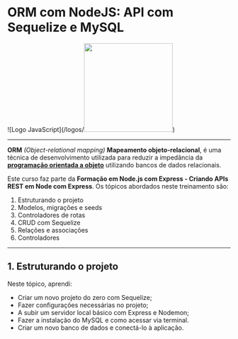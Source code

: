 # ORM com NodeJS: API com Sequelize e MySQL

![Logo JavaScript](/logos/<img src="JavaScript.png" width="200" height="200">)
*****
**ORM** *(Object-relational mapping)* **Mapeamento objeto-relacional**, é uma técnica de desenvolvimento utilizada para reduzir a impedância da **[programação orientada a objeto](https://pt.wikipedia.org/wiki/Orienta%C3%A7%C3%A3o_a_objetos)** utilizando bancos de dados relacionais. 

Este curso faz parte da **Formação em Node.js com Express - Criando APIs REST em Node com Express**. Os tópicos abordados neste treinamento são:
1. Estruturando o projeto
2. Modelos, migrações e seeds
3. Controladores de rotas
4. CRUD com Sequelize
5. Relações e associações
6. Controladores
*****
## 1. Estruturando o projeto
Neste tópico, aprendi:
* Criar um novo projeto do zero com Sequelize;
* Fazer configurações necessárias no projeto;
* A subir um servidor local básico com Express e Nodemon;
* Fazer a instalação do MySQL e como acessar via terminal.
* Criar um novo banco de dados e conectá-lo à aplicação.
